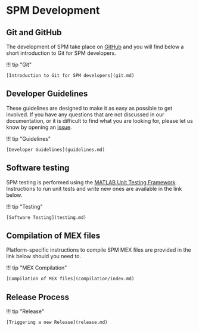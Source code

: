 # SPM Development

## Git and GitHub

The development of SPM take place on [GitHub](https://github.com/spm/) and you will find below a short introduction to Git for SPM developers.

!!! tip "Git"

    [Introduction to Git for SPM developers](git.md)

## Developer Guidelines

These guidelines are designed to make it as easy as possible to get involved. If you have any questions that are not discussed in our documentation, or it is difficult to find what you are looking for, please let us know by opening an [issue](https://github.com/spm/spm/issues).

!!! tip "Guidelines"

    [Developer Guidelines](guidelines.md)

## Software testing

SPM testing is performed using the [MATLAB Unit Testing Framework](https://www.mathworks.com/help/matlab/matlab-unit-test-framework.html). Instructions to run unit tests and write new ones are available in the link below.

!!! tip "Testing"

    [Software Testing](testing.md)

## Compilation of MEX files

Platform-specific instructions to compile SPM MEX files are provided in the link below should you need to.

!!! tip "MEX Compilation"

    [Compilation of MEX files](compilation/index.md)

## Release Process

!!! tip "Release"

    [Triggering a new Release](release.md)
